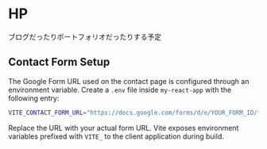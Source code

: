 # HP
ブログだったりポートフォリオだったりする予定

## Contact Form Setup

The Google Form URL used on the contact page is configured through an
environment variable. Create a `.env` file inside `my-react-app` with the
following entry:

```bash
VITE_CONTACT_FORM_URL="https://docs.google.com/forms/d/e/YOUR_FORM_ID/formResponse"
```

Replace the URL with your actual form URL. Vite exposes environment variables
prefixed with `VITE_` to the client application during build.
